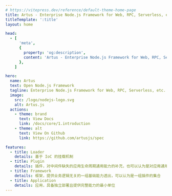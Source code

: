 ```yaml
---
# https://vitepress.dev/reference/default-theme-home-page
title: Artus - Enterprise Node.js Framework for Web, RPC, Serverless, etc.
titleTemplate: ':title'
layout: home

head:
  - [
      'meta',
      {
        property: 'og:description',
        content: 'Artus - Enterprise Node.js Framework for Web, RPC, Serverless, etc.',
      },
    ]

hero:
  name: Artus
  text: Open Node.js Framework
  tagline: Enterprise Node.js Framework for Web, RPC, Serverless, etc.
  image:
    src: /logo/nodejs-logo.svg
    alt: Artus.js
  actions:
    - theme: brand
      text: View Docs
      link: /docs/core/1.introduction
    - theme: alt
      text: View On Github
      link: https://github.com/artusjs/spec

features:
  - title: Loader
    details: 基于 IoC 的挂载机制
  - title: Plugin
    details: 插件，对中间件缺失的应用生命周期通用能力的补充，也可以认为是对应用通用能力的扩展
  - title: Framework
    details: 框架，提供业务逻辑无关的一组基础能力透出，可以认为是一组插件的集合
  - title: Application
    details: 应用，具备独立部署且提供完整能力的最小单位
---
```

